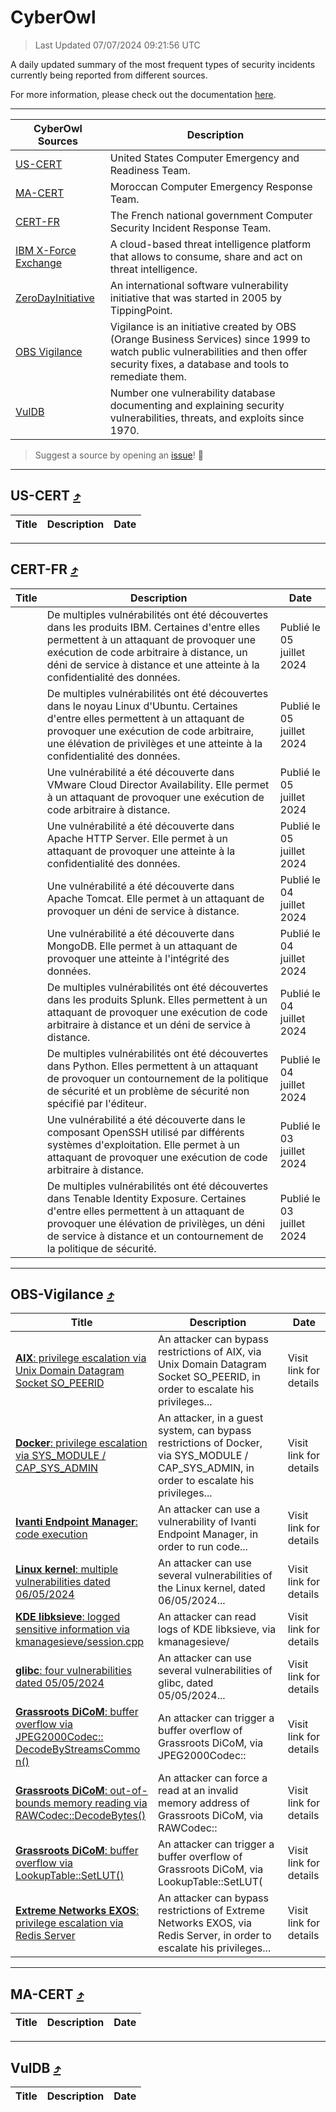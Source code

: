 
 <div id='top'></div>

# CyberOwl

 > Last Updated 07/07/2024 09:21:56 UTC
 
 A daily updated summary of the most frequent types of security incidents currently being reported from different sources.
 
 For more information, please check out the documentation [here](./docs/README.md).
 
 ---
 |CyberOwl Sources|Description|
 |---|---|
 |[US-CERT](#us-cert-arrow_heading_up)|United States Computer Emergency and Readiness Team.|
 |[MA-CERT](#ma-cert-arrow_heading_up)|Moroccan Computer Emergency Response Team.|
 |[CERT-FR](#cert-fr-arrow_heading_up)|The French national government Computer Security Incident Response Team.|
 |[IBM X-Force Exchange](#ibmcloud-arrow_heading_up)|A cloud-based threat intelligence platform that allows to consume, share and act on threat intelligence.|
 |[ZeroDayInitiative](#zerodayinitiative-arrow_heading_up)|An international software vulnerability initiative that was started in 2005 by TippingPoint.|
 |[OBS Vigilance](#obs-vigilance-arrow_heading_up)|Vigilance is an initiative created by OBS (Orange Business Services) since 1999 to watch public vulnerabilities and then offer security fixes, a database and tools to remediate them.|
 |[VulDB](#vuldb-arrow_heading_up)|Number one vulnerability database documenting and explaining security vulnerabilities, threats, and exploits since 1970.|
 
 > Suggest a source by opening an [issue](https://github.com/karimhabush/cyberowl/issues)! :raised_hands:
 ---

## US-CERT [:arrow_heading_up:](#cyberowl)

 |Title|Description|Date|
 |---|---|---|
 
 ---

## CERT-FR [:arrow_heading_up:](#cyberowl)

 |Title|Description|Date|
 |---|---|---|
 |[](https://www.cert.ssi.gouv.fr/avis/CERTFR-2024-AVI-0547/)|De multiples vulnérabilités ont été découvertes dans les produits IBM. Certaines d'entre elles permettent à un attaquant de provoquer une exécution de code arbitraire à distance, un déni de service à distance et une atteinte à la confidentialité des données.|Publié le 05 juillet 2024|
 |[](https://www.cert.ssi.gouv.fr/avis/CERTFR-2024-AVI-0546/)|De multiples vulnérabilités ont été découvertes dans le noyau Linux d'Ubuntu. Certaines d'entre elles permettent à un attaquant de provoquer une exécution de code arbitraire, une élévation de privilèges et une atteinte à la confidentialité des données.|Publié le 05 juillet 2024|
 |[](https://www.cert.ssi.gouv.fr/avis/CERTFR-2024-AVI-0545/)|Une vulnérabilité a été découverte dans VMware Cloud Director Availability. Elle permet à un attaquant de provoquer une exécution de code arbitraire à distance.|Publié le 05 juillet 2024|
 |[](https://www.cert.ssi.gouv.fr/avis/CERTFR-2024-AVI-0544/)|Une vulnérabilité a été découverte dans Apache HTTP Server. Elle permet à un attaquant de provoquer une atteinte à la confidentialité des données.|Publié le 05 juillet 2024|
 |[](https://www.cert.ssi.gouv.fr/avis/CERTFR-2024-AVI-0543/)|Une vulnérabilité a été découverte dans Apache Tomcat. Elle permet à un attaquant de provoquer un déni de service à distance.|Publié le 04 juillet 2024|
 |[](https://www.cert.ssi.gouv.fr/avis/CERTFR-2024-AVI-0542/)|Une vulnérabilité a été découverte dans MongoDB. Elle permet à un attaquant de provoquer une atteinte à l'intégrité des données.|Publié le 04 juillet 2024|
 |[](https://www.cert.ssi.gouv.fr/avis/CERTFR-2024-AVI-0541/)|De multiples vulnérabilités ont été découvertes dans les produits Splunk. Elles permettent à un attaquant de provoquer une exécution de code arbitraire à distance et un déni de service à distance.|Publié le 04 juillet 2024|
 |[](https://www.cert.ssi.gouv.fr/avis/CERTFR-2024-AVI-0540/)|De multiples vulnérabilités ont été découvertes dans Python. Elles permettent à un attaquant de provoquer un contournement de la politique de sécurité et un problème de sécurité non spécifié par l'éditeur.|Publié le 04 juillet 2024|
 |[](https://www.cert.ssi.gouv.fr/avis/CERTFR-2024-AVI-0539/)|Une vulnérabilité a été découverte dans le composant OpenSSH utilisé par différents systèmes d'exploitation. Elle permet à un attaquant de provoquer une exécution de code arbitraire à distance.|Publié le 03 juillet 2024|
 |[](https://www.cert.ssi.gouv.fr/avis/CERTFR-2024-AVI-0538/)|De multiples vulnérabilités ont été découvertes dans Tenable Identity Exposure. Certaines d'entre elles permettent à un attaquant de provoquer une élévation de privilèges, un déni de service à distance et un contournement de la politique de sécurité.|Publié le 03 juillet 2024|
 
 ---

## OBS-Vigilance [:arrow_heading_up:](#cyberowl)

 |Title|Description|Date|
 |---|---|---|
 |[<a href="https://vigilance.fr/vulnerability/AIX-privilege-escalation-via-Unix-Domain-Datagram-Socket-SO-PEERID-44214" class="noirorange"><b>AIX</b>: privilege escalation via Unix Domain Datagram Socket SO_PEERID</a>](https://vigilance.fr/vulnerability/AIX-privilege-escalation-via-Unix-Domain-Datagram-Socket-SO-PEERID-44214)|An attacker can bypass restrictions of AIX, via Unix Domain Datagram Socket SO_PEERID, in order to escalate his privileges...|Visit link for details|
 |[<a href="https://vigilance.fr/vulnerability/Docker-privilege-escalation-via-SYS-MODULE-CAP-SYS-ADMIN-44212" class="noirorange"><b>Docker</b>: privilege escalation via SYS_MODULE / CAP_SYS_ADMIN</a>](https://vigilance.fr/vulnerability/Docker-privilege-escalation-via-SYS-MODULE-CAP-SYS-ADMIN-44212)|An attacker, in a guest system, can bypass restrictions of Docker, via SYS_MODULE / CAP_SYS_ADMIN, in order to escalate his privileges...|Visit link for details|
 |[<a href="https://vigilance.fr/vulnerability/Ivanti-Endpoint-Manager-code-execution-42510" class="noirorange"><b>Ivanti Endpoint Manager</b>: code execution</a>](https://vigilance.fr/vulnerability/Ivanti-Endpoint-Manager-code-execution-42510)|An attacker can use a vulnerability of Ivanti Endpoint Manager, in order to run code...|Visit link for details|
 |[<a href="https://vigilance.fr/vulnerability/Linux-kernel-multiple-vulnerabilities-dated-06-05-2024-44211" class="noirorange"><b>Linux kernel</b>: multiple vulnerabilities dated 06/05/2024</a>](https://vigilance.fr/vulnerability/Linux-kernel-multiple-vulnerabilities-dated-06-05-2024-44211)|An attacker can use several vulnerabilities of the Linux kernel, dated 06/05/2024...|Visit link for details|
 |[<a href="https://vigilance.fr/vulnerability/KDE-libksieve-logged-sensitive-information-via-kmanagesieve-session-cpp-44210" class="noirorange"><b>KDE libksieve</b>: logged sensitive information via kmanagesieve/<wbr>session.cpp</wbr></a>](https://vigilance.fr/vulnerability/KDE-libksieve-logged-sensitive-information-via-kmanagesieve-session-cpp-44210)|An attacker can read logs of KDE libksieve, via kmanagesieve/|Visit link for details|
 |[<a href="https://vigilance.fr/vulnerability/glibc-four-vulnerabilities-dated-05-05-2024-44209" class="noirorange"><b>glibc</b>: four vulnerabilities dated 05/05/2024</a>](https://vigilance.fr/vulnerability/glibc-four-vulnerabilities-dated-05-05-2024-44209)|An attacker can use several vulnerabilities of glibc, dated 05/05/2024...|Visit link for details|
 |[<a href="https://vigilance.fr/vulnerability/Grassroots-DiCoM-buffer-overflow-via-JPEG2000Codec-DecodeByStreamsCommon-44207" class="noirorange"><b>Grassroots DiCoM</b>: buffer overflow via JPEG2000Codec::<wbr>DecodeByStreamsCommo<wbr>n()</wbr></wbr></a>](https://vigilance.fr/vulnerability/Grassroots-DiCoM-buffer-overflow-via-JPEG2000Codec-DecodeByStreamsCommon-44207)|An attacker can trigger a buffer overflow of Grassroots DiCoM, via JPEG2000Codec::|Visit link for details|
 |[<a href="https://vigilance.fr/vulnerability/Grassroots-DiCoM-out-of-bounds-memory-reading-via-RAWCodec-DecodeBytes-44208" class="noirorange"><b>Grassroots DiCoM</b>: out-of-bounds memory reading via RAWCodec::<wbr>DecodeBytes()</wbr></a>](https://vigilance.fr/vulnerability/Grassroots-DiCoM-out-of-bounds-memory-reading-via-RAWCodec-DecodeBytes-44208)|An attacker can force a read at an invalid memory address of Grassroots DiCoM, via RAWCodec::|Visit link for details|
 |[<a href="https://vigilance.fr/vulnerability/Grassroots-DiCoM-buffer-overflow-via-LookupTable-SetLUT-44206" class="noirorange"><b>Grassroots DiCoM</b>: buffer overflow via LookupTable::SetLUT(<wbr>)</wbr></a>](https://vigilance.fr/vulnerability/Grassroots-DiCoM-buffer-overflow-via-LookupTable-SetLUT-44206)|An attacker can trigger a buffer overflow of Grassroots DiCoM, via LookupTable::SetLUT(|Visit link for details|
 |[<a href="https://vigilance.fr/vulnerability/Extreme-Networks-EXOS-privilege-escalation-via-Redis-Server-42495" class="noirorange"><b>Extreme Networks EXOS</b>: privilege escalation via Redis Server</a>](https://vigilance.fr/vulnerability/Extreme-Networks-EXOS-privilege-escalation-via-Redis-Server-42495)|An attacker can bypass restrictions of Extreme Networks EXOS, via Redis Server, in order to escalate his privileges...|Visit link for details|
 
 ---

## MA-CERT [:arrow_heading_up:](#cyberowl)

 |Title|Description|Date|
 |---|---|---|
 
 ---

## VulDB [:arrow_heading_up:](#cyberowl)

 |Title|Description|Date|
 |---|---|---|
 